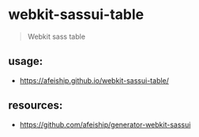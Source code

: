 # webkit-sassui-table
> Webkit sass table

## usage:
+ https://afeiship.github.io/webkit-sassui-table/

## resources:
+ https://github.com/afeiship/generator-webkit-sassui
